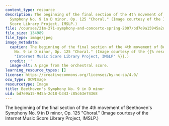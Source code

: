 ```yaml
---
content_type: resource
description: The beginning of the final section of the 4th movement of Beethoven's
  Symphony No. 9 in D minor, Op. 125 "Choral." (Image courtesy of the Internet Music
  Score Library Project, IMSLP.)
file: /courses/21m-271-symphony-and-concerto-spring-2007/bd7e9a15945a2d18b343c85c63e74368_21m-271s07.jpg
file_size: 134989
file_type: image/jpeg
image_metadata:
  caption: The beginning of the final section of the 4th movement of Beethoven's Symphony
    No. 9 in D minor, Op. 125 "Choral." (Image courtesy of the {{% resource_link "24de4708-6f73-4325-8ce4-ba500944e142"
    "Internet Music Score Library Project, IMSLP" %}}.)
  credit: ''
  image-alt: A page from the orchestral score.
learning_resource_types: []
license: https://creativecommons.org/licenses/by-nc-sa/4.0/
ocw_type: OCWImage
resourcetype: Image
title: Beethoven's Symphony No. 9 in D minor
uid: bd7e9a15-945a-2d18-b343-c85c63e74368
---
```

The beginning of the final section of the 4th movement of Beethoven's Symphony No. 9 in D minor, Op. 125 "Choral." (Image courtesy of the Internet Music Score Library Project, IMSLP.)